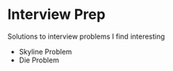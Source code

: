 # Interview Prep
Solutions to interview problems I find interesting

* Skyline Problem
* Die Problem


